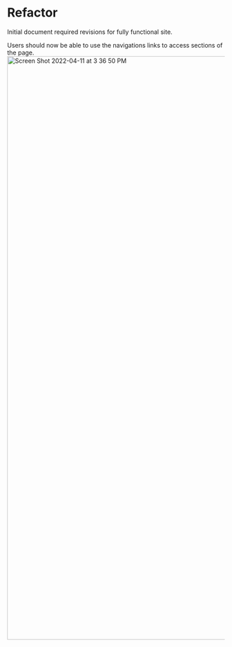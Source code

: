 # Refactor

Initial document required revisions for fully functional site.

Users should now be able to use the navigations links to access sections of the page.
<img width="1352" alt="Screen Shot 2022-04-11 at 3 36 50 PM" src="https://user-images.githubusercontent.com/88855915/162844538-728848e2-482a-48a5-b989-006fdf3cbbd9.png">

